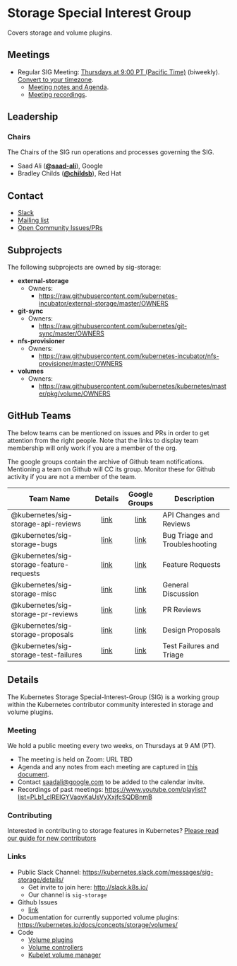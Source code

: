 <!---
This is an autogenerated file!

Please do not edit this file directly, but instead make changes to the
sigs.yaml file in the project root.

To understand how this file is generated, see https://git.k8s.io/community/generator/README.md
-->
# Storage Special Interest Group

Covers storage and volume plugins.

## Meetings
* Regular SIG Meeting: [Thursdays at 9:00 PT (Pacific Time)](https://docs.google.com/document/d/1FQx0BPlkkl1Bn0c9ocVBxYIKojpmrS1CFP5h0DI68AE/edit) (biweekly). [Convert to your timezone](http://www.thetimezoneconverter.com/?t=9:00&tz=PT%20%28Pacific%20Time%29).
  * [Meeting notes and Agenda](https://docs.google.com/document/d/1-8KEG8AjAgKznS9NFm3qWqkGyCHmvU6HVl0sk5hwoAE/edit?usp=sharing).
  * [Meeting recordings](https://www.youtube.com/watch?v=Eh7Qa7KOL8o&list=PL69nYSiGNLP02-BMqJdfFgGxYQ4Nb-2Qq).

## Leadership

### Chairs
The Chairs of the SIG run operations and processes governing the SIG.

* Saad Ali (**[@saad-ali](https://github.com/saad-ali)**), Google
* Bradley Childs (**[@childsb](https://github.com/childsb)**), Red Hat

## Contact
* [Slack](https://kubernetes.slack.com/messages/sig-storage)
* [Mailing list](https://groups.google.com/forum/#!forum/kubernetes-sig-storage)
* [Open Community Issues/PRs](https://github.com/kubernetes/community/labels/sig%2Fstorage)

## Subprojects

The following subprojects are owned by sig-storage:
- **external-storage**
  - Owners:
    - https://raw.githubusercontent.com/kubernetes-incubator/external-storage/master/OWNERS
- **git-sync**
  - Owners:
    - https://raw.githubusercontent.com/kubernetes/git-sync/master/OWNERS
- **nfs-provisioner**
  - Owners:
    - https://raw.githubusercontent.com/kubernetes-incubator/nfs-provisioner/master/OWNERS
- **volumes**
  - Owners:
    - https://raw.githubusercontent.com/kubernetes/kubernetes/master/pkg/volume/OWNERS

## GitHub Teams

The below teams can be mentioned on issues and PRs in order to get attention from the right people.
Note that the links to display team membership will only work if you are a member of the org.

The google groups contain the archive of Github team notifications.
Mentioning a team on Github will CC its group.
Monitor these for Github activity if you are not a member of the team.

| Team Name | Details | Google Groups | Description |
| --------- |:-------:|:-------------:|  ----------- |
| @kubernetes/sig-storage-api-reviews | [link](https://github.com/orgs/kubernetes/teams/sig-storage-api-reviews) | [link](https://groups.google.com/forum/#!forum/kubernetes-sig-storage-api-reviews) | API Changes and Reviews |
| @kubernetes/sig-storage-bugs | [link](https://github.com/orgs/kubernetes/teams/sig-storage-bugs) | [link](https://groups.google.com/forum/#!forum/kubernetes-sig-storage-bugs) | Bug Triage and Troubleshooting |
| @kubernetes/sig-storage-feature-requests | [link](https://github.com/orgs/kubernetes/teams/sig-storage-feature-requests) | [link](https://groups.google.com/forum/#!forum/kubernetes-sig-storage-feature-requests) | Feature Requests |
| @kubernetes/sig-storage-misc | [link](https://github.com/orgs/kubernetes/teams/sig-storage-misc) | [link](https://groups.google.com/forum/#!forum/kubernetes-sig-storage-misc) | General Discussion |
| @kubernetes/sig-storage-pr-reviews | [link](https://github.com/orgs/kubernetes/teams/sig-storage-pr-reviews) | [link](https://groups.google.com/forum/#!forum/kubernetes-sig-storage-pr-reviews) | PR Reviews |
| @kubernetes/sig-storage-proposals | [link](https://github.com/orgs/kubernetes/teams/sig-storage-proposals) | [link](https://groups.google.com/forum/#!forum/kubernetes-sig-storage-proposals) | Design Proposals |
| @kubernetes/sig-storage-test-failures | [link](https://github.com/orgs/kubernetes/teams/sig-storage-test-failures) | [link](https://groups.google.com/forum/#!forum/kubernetes-sig-storage-test-failures) | Test Failures and Triage |

<!-- BEGIN CUSTOM CONTENT -->

## Details
The Kubernetes Storage Special-Interest-Group (SIG) is a working group within the Kubernetes contributor community interested in storage and volume plugins.

### Meeting
We hold a public meeting every two weeks, on Thursdays at 9 AM (PT).
* The meeting is held on Zoom: URL TBD
* Agenda and any notes from each meeting are captured in [this document](https://docs.google.com/document/d/1-8KEG8AjAgKznS9NFm3qWqkGyCHmvU6HVl0sk5hwoAE/edit?usp=sharing).
* Contact saadali@google.com to be added to the calendar invite.
* Recordings of past meetings: https://www.youtube.com/playlist?list=PLb1_clREIGYVaqvKaUsVyXxjfcSQDBnmB

### Contributing
Interested in contributing to storage features in Kubernetes? [Please read our guide for new contributors](https://github.com/kubernetes/community/blob/master/sig-storage/contributing.md)

### Links
* Public Slack Channel: https://kubernetes.slack.com/messages/sig-storage/details/
  * Get invite to join here: http://slack.k8s.io/
  * Our channel is `sig-storage`
* Github Issues
  * [link](https://github.com/kubernetes/kubernetes/issues?q=is%3Aopen+is%3Aissue+label%3Asig%2Fstorage)
* Documentation for currently supported volume plugins: https://kubernetes.io/docs/concepts/storage/volumes/
* Code
  * [Volume plugins](https://github.com/kubernetes/kubernetes/tree/master/pkg/volume)
  * [Volume controllers](https://github.com/kubernetes/kubernetes/tree/master/pkg/controller/volume/)
  * [Kubelet volume manager](https://github.com/kubernetes/kubernetes/blob/master/pkg/kubelet/volumemanager/)

<!-- END CUSTOM CONTENT -->
